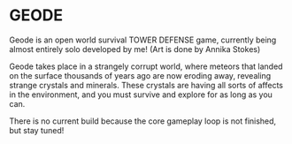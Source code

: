 # GEODE

Geode is an open world survival TOWER DEFENSE game, currently being almost entirely solo developed by me! (Art is done by Annika Stokes)

Geode takes place in a strangely corrupt world, where meteors that landed on the surface thousands of years ago are now eroding away, revealing strange crystals and minerals. 
These crystals are having all sorts of affects in the environment, and you must survive and explore for as long as you can.

There is no current build because the core gameplay loop is not finished, but stay tuned!


